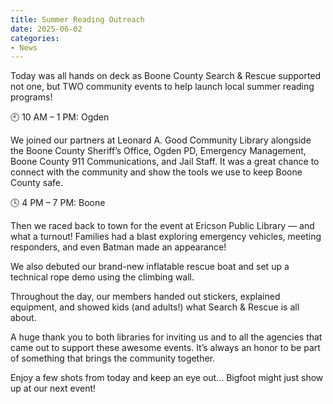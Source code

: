```yaml
---
title: Summer Reading Outreach
date: 2025-06-02
categories:
- News
---
```


Today was all hands on deck as Boone County Search & Rescue supported not one, but TWO community events to help launch local summer reading programs!

🕙 10 AM – 1 PM: Ogden

We joined our partners at Leonard A. Good Community Library alongside the Boone County Sheriff’s Office, Ogden PD, Emergency Management, Boone County 911 Communications, and Jail Staff. It was a great chance to connect with the community and show the tools we use to keep Boone County safe.

🕓 4 PM – 7 PM: Boone

Then we raced back to town for the event at Ericson Public Library — and what a turnout! Families had a blast exploring emergency vehicles, meeting responders, and even Batman made an appearance!

We also debuted our brand-new inflatable rescue boat and set up a technical rope demo using the climbing wall.

Throughout the day, our members handed out stickers, explained equipment, and showed kids (and adults!) what Search & Rescue is all about.

A huge thank you to both libraries for inviting us and to all the agencies that came out to support these awesome events. It’s always an honor to be part of something that brings the community together.

Enjoy a few shots from today and keep an eye out… Bigfoot might just show up at our next event!
